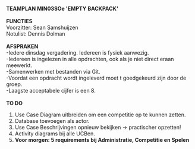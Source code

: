 <strong>TEAMPLAN MIN03SOe 'EMPTY BACKPACK'</strong>
<br/><br/>
<strong>FUNCTIES<br/></strong>
Voorzitter: Sean Samshuijzen<br/>
Notulist: Dennis Dolman<br/>
<br/>
<strong>AFSPRAKEN</strong>
<br/>
-Iedere dinsdag vergadering. Iedereen is fysiek aanwezig.<br/>
-Iedereen is ingelezen in alle opdrachten, ook als je niet direct eraan meewerkt.<br/>
-Samenwerken met bestanden via Git. <br/>
-Voordat een opdracht wordt ingeleverd moet t goedgekeurd zijn door de groep.<br/>
-Laagste acceptabele cijfer is een 8.<br/>
<br/>
<strong>TO DO</strong>
<br/>
1. Use Case Diagram uitbreiden om een competitie op te kunnen zetten.<br/>
2. Database toevoegen als actor.<br/>
3. Use Case Beschrijvingen opnieuw bekijken -> practischer opzetten!<br/>
4. Activity diagrams bij alle UCBen.<br/>
5. <strong>Voor morgen: 5 requirements bij Administratie, Competitie en Spelen</strong><br/> 
